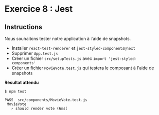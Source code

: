 # Exercice 8 : Jest

## Instructions

Nous souhaitons tester notre application à l'aide de snapshots.

* Installer `react-test-renderer` et `jest-styled-components@next`
* Supprimer `App.test.js`
* Créer un fichier `src/setupTests.js` avec `import 'jest-styled-components'`
* Créer un fichier `MovieVote.test.js` qui testera le composant à l'aide de snapshots

**Résultat attendu**

```
$ npm test

PASS  src/components/MovieVote.test.js
 MovieVote
   ✓ should render vote (6ms)
```

